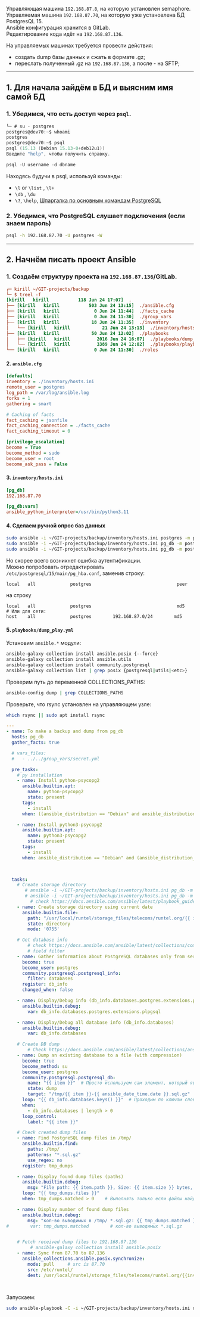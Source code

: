 Управляющая машина `192.168.87.8`, на которую установлен semaphore.
<br/> Управляемая машина `192.168.87.70`, на которую уже установлена БД PostgresQL 15.
<br/> Ansible конфигурация хранится в GitLab.
<br/> Редактирование кода идёт на `192.168.87.136`.

На управляемых машинах требуется провести действия:
  - создать dump базы данных и сжать в формате .gz;
  - переслать полученный .gz на `192.168.87.136`, а после - на SFTP;
-----------------------------------------------------------------------

## 1. Для начала зайдём в БД и выясним имя самой БД

### 1. Убедимся, что есть доступ через `psql`.
```c
└─ # su - postgres 
postgres@dev70:~$ whoami 
postgres
postgres@dev70:~$ psql 
psql (15.13 (Debian 15.13-0+deb12u1))
Введите "help", чтобы получить справку.

psql -U username -d dbname
```

Находясь будучи в psql, используй команды:
- `\l` or `\list` , `\l+`
- `\db` , `\du`
- `\?`, `\help`, [Шпаргалка по основным командам PostgreSQL](https://www.oslogic.ru/knowledge/598/shpargalka-po-osnovnym-komandam-postgresql/)

### 2. Убедимся, что PostgreSQL слушает подключения (если знаем пароль)
```bash
psql -h 192.168.87.70 -U postgres -W
```
-----------------------------------------------------------------------

## 2. Начнём писать проект Ansible

### 1. Создаём структуру проекта на `192.168.87.136`/GitLab.
  ```ini
  ┌─ kirill ~/GIT-projects/backup 
  └─ $ treel -f
  [kirill   kirill           118 Jun 24 17:07]  .
  ├── [kirill   kirill           503 Jun 24 13:15]  ./ansible.cfg
  ├── [kirill   kirill             0 Jun 24 11:44]  ./facts_cache
  ├── [kirill   kirill             0 Jun 24 11:30]  ./group_vars
  ├── [kirill   kirill            18 Jun 24 11:35]  ./inventory
  │   └── [kirill   kirill            21 Jun 24 13:13]  ./inventory/hosts.ini
  ├── [kirill   kirill            50 Jun 24 12:02]  ./playbooks
  │   ├── [kirill   kirill          2016 Jun 24 16:07]  ./playbooks/dump_play.yml
  │   └── [kirill   kirill          3389 Jun 24 12:02]  ./playbooks/playbook.yml
  └── [kirill   kirill             0 Jun 24 11:30]  ./roles
  ```

#### 2. `ansible.cfg`
```ini
[defaults]
inventory = ./inventory/hosts.ini
remote_user = postgres
log_path = /var/log/ansible.log
forks = 1
gathering = smart

# Caching of facts
fact_caching = jsonfile
fact_caching_connection = ./facts_cache
fact_caching_timeout = 0

[privilege_escalation]
become = True
become_method = sudo
become_user = root
become_ask_pass = False
```

#### 3. `inventory/hosts.ini`
```ini
[pg_db]
192.168.87.70

[pg_db:vars]
ansible_python_interpreter=/usr/bin/python3.11
```

#### 4. Сделаем ручной опрос баз данных
```bash
sudo ansible -i ~/GIT-projects/backup/inventory/hosts.ini postgres -m postgresql_info;
sudo ansible -i ~/GIT-projects/backup/inventory/hosts.ini pg_db -m postgresql_info -a 'filter=dat*,rol*';
sudo ansible -i ~/GIT-projects/backup/inventory/hosts.ini pg_db -m postgresql_info -a 'filter=dat*,rol* login_user=postgres login_password=ваш_пароль login_host=192.168.87.70'
```
Но скорее всего возникнет ошибка аутентификации. 
<br/> Можно попробовать отредактировать `/etc/postgresql/15/main/pg_hba.conf`, заменив строку:
```text
local   all             postgres                                peer
```
на строку
```text
local   all             postgres                                md5
# Или для сети:
host    all             postgres        192.168.87.0/24        md5
```



#### 5. `playbooks/dump_play.yml`
Установим `ansible.*` модули:
```bash
ansible-galaxy collection install ansible.posix {--force}
ansible-galaxy collection install ansible.utils
ansible-galaxy collection install community.postgresql
ansible-galaxy collection list | grep posix {postgresql|utils|<etc>}
```
Проверим путь до переменной COLLECTIONS_PATHS:
```bash
ansible-config dump | grep COLLECTIONS_PATHS
```
Проверьте, что rsync установлен на управляющем узле:
```bash
which rsync || sudo apt install rsync
```


```yaml
---
- name: To make a backup and dump from pg_db
  hosts: pg_db
  gather_facts: true

  # vars_files:
  #   - ../../group_vars/secret.yml

  pre_tasks:
    # py installation
    - name: Install python-psycopg2
      ansible.builtin.apt:
        name: python-psycopg2
        state: present
      tags:
        - install
      when: ((ansible_distribution == "Debian" and ansible_distribution_major_version == "10") or ansible_distribution == "Astra Linux")

    - name: Install python3-psycopg2
      ansible.builtin.apt:
        name: python3-psycopg2
        state: present
      tags:
        - install
      when: ansible_distribution == "Debian" and (ansible_distribution_major_version == "11" or ansible_distribution_major_version == "12")


    
  tasks:
    # Create storage directory
       # ansible -i ~/GIT-projects/backup/inventory/hosts.ini pg_db -m debug -a 'var=inventory_hostname'
       # ansible -i ~/GIT-projects/backup/inventory/hosts.ini pg_db -m debug -a 'var=ansible_date_time.date'
         # check https://docs.ansible.com/ansible/latest/playbook_guide/playbooks_vars_facts.html
    - name: Create storage directory using current date
      ansible.builtin.file:
        path: "/usr/local/runtel/storage_files/telecoms/runtel.org/{{ inventory_hostname }}/{{ ansible_date_time.date }}"
        state: directory
        mode: '0755'

    # Get database info
        # check https://docs.ansible.com/ansible/latest/collections/community/postgresql/postgresql_info_module.html
        # field filter
    - name: Gather information about PostgreSQL databases only from servers
      become: true
      become_user: postgres
      community.postgresql.postgresql_info:
        filter: databases
      register: db_info
      changed_when: false

    - name: Display/Debug info (db_info.databases.postgres.extensions.plpgsql)
      ansible.builtin.debug:
        var: db_info.databases.postgres.extensions.plpgsql

    - name: Display/Debug all database info (db_info.databases)
      ansible.builtin.debug:
        var: db_info.databases

    # Create DB dump
        # Check https://docs.ansible.com/ansible/latest/collections/ansible/builtin/find_module.html#return-values
    - name: Dump an existing database to a file (with compression)
      become: true
      become_method: su
      become_user: postgres
      community.postgresql.postgresql_db:
        name: "{{ item }}"  # Просто используем сам элемент, который является именем БД
        state: dump
        target: "/tmp/{{ item }}-{{ ansible_date_time.date }}.sql.gz"
      loop: "{{ db_info.databases.keys() }}"  # Проходим по ключам словаря
      when: 
        - db_info.databases | length > 0
      loop_control:
        label: "{{ item }}"

    # Check created dump files
    - name: Find PostgreSQL dump files in /tmp/
      ansible.builtin.find:
        paths: /tmp/
        patterns: "*.sql.gz"
        use_regex: no
      register: tmp_dumps

    - name: Display found dump files (paths)
      ansible.builtin.debug:
        msg: "File path: {{ item.path }}, Size: {{ item.size }} bytes, Cred: {{ item.mode }}"
      loop: "{{ tmp_dumps.files }}"
      when: tmp_dumps.matched > 0    # Выполнять только если файлы найдены

    - name: Display number of found dump files
      ansible.builtin.debug:
        msg: "кол-во выводимых в /tmp/ *.sql.gz: {{ tmp_dumps.matched }}"
#        var: tmp_dumps.matched        # кол-во выводимых *.sql.gz


    # Fetch received dump files to 192.168.87.136
         # ansible-galaxy collection install ansible.posix
    - name: Sync from 87.70 to 87.136
      ansible_collections.ansible.posix.synchronize:
        mode: pull     # src is 87.70
        src: /etc/runtel/
        dest: /usr/local/runtel/storage_files/telecoms/runtel.org/{{inventory_hostname}}/configs/{{ansible_date_time.date}}/




```

Запускаем:
```bash
sudo ansible-playbook -C -i ~/GIT-projects/backup/inventory/hosts.ini dump_play.yml
```



